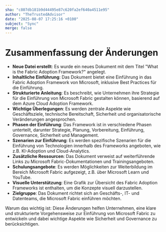 ```yaml
---
sha: "c807db181b9d44495e87c620fa2ef640a4511e95"
author: "TheTrustedAdvisor"
date: "2025-08-07 17:25:16 +0100"
subject: "Sync"
merge: false
---
```


# Zusammenfassung der Änderungen

- **Neue Datei erstellt**: Es wurde ein neues Dokument mit dem Titel "What is the Fabric Adoption Framework?" angelegt.
- **Inhaltliche Einführung**: Das Dokument bietet eine Einführung in das Fabric Adoption Framework von Microsoft, inklusive Best Practices für die Einführung.
- **Strukturierte Anleitung**: Es beschreibt, wie Unternehmen ihre Strategie für die Einführung von Microsoft Fabric gestalten können, basierend auf dem Azure Cloud Adoption Framework.
- **Wichtige Überlegungen**: Es werden zentrale Aspekte wie Geschäftsziele, technische Bereitschaft, Sicherheit und organisatorische Veränderungen angesprochen.
- **Phasen der Einführung**: Das Framework ist in verschiedene Phasen unterteilt, darunter Strategie, Planung, Vorbereitung, Einführung, Governance, Sicherheit und Management.
- **Szenarien zur Einführung**: Es werden spezifische Szenarien für die Einführung von Technologien innerhalb des Frameworks angeboten, wie z.B. KI-Adoption und Cloud-Analytics.
- **Zusätzliche Ressourcen**: Das Dokument verweist auf weiterführende Links zu Microsoft Fabric-Dokumentationen und Trainingsangeboten.
- **Schulungsangebote**: Es werden Möglichkeiten zur Weiterbildung im Bereich Microsoft Fabric aufgezeigt, z.B. über Microsoft Learn und YouTube.
- **Visuelle Unterstützung**: Eine Grafik zur Übersicht des Fabric Adoption Frameworks ist enthalten, um die Konzepte visuell darzustellen.
- **Zielgruppe**: Das Dokument richtet sich an Geschäfts-, IT- und Datenteams, die Microsoft Fabric einführen möchten.

Warum das wichtig ist: Diese Änderungen helfen Unternehmen, eine klare und strukturierte Vorgehensweise zur Einführung von Microsoft Fabric zu entwickeln und dabei wichtige Aspekte wie Sicherheit und Governance zu berücksichtigen.

